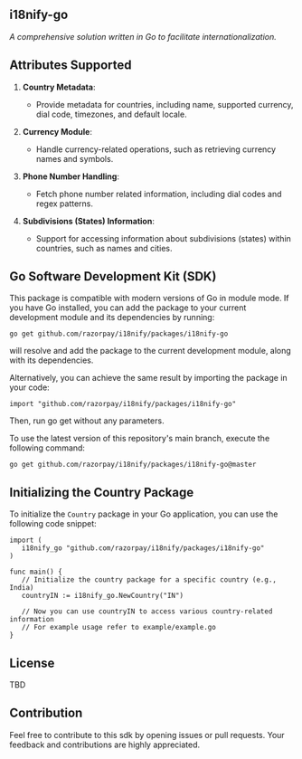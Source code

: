 ## i18nify-go
_A comprehensive solution written in Go to facilitate internationalization._

## Attributes Supported
1. **Country Metadata**:
   - Provide metadata for countries, including name, supported currency, dial code, timezones, and default locale.

2. **Currency Module**:
   - Handle currency-related operations, such as retrieving currency names and symbols.

3. **Phone Number Handling**:
   - Fetch phone number related information, including dial codes and regex patterns.

4. **Subdivisions (States) Information**:
   - Support for accessing information about subdivisions (states) within countries, such as names and cities.


## Go Software Development Kit (SDK)

This package is compatible with modern versions of Go in module mode. If you have Go installed, you can add the package to your current development module and its dependencies by running:

`go get github.com/razorpay/i18nify/packages/i18nify-go`

will resolve and add the package to the current development module, along with its dependencies.

Alternatively, you can achieve the same result by importing the package in your code:

`import "github.com/razorpay/i18nify/packages/i18nify-go"`

Then, run go get without any parameters.

To use the latest version of this repository's main branch, execute the following command:

`go get github.com/razorpay/i18nify/packages/i18nify-go@master`

## Initializing the Country Package
To initialize the `Country` package in your Go application, you can use the following code snippet:
```
import (
   i18nify_go "github.com/razorpay/i18nify/packages/i18nify-go"
)

func main() {
   // Initialize the country package for a specific country (e.g., India)
   countryIN := i18nify_go.NewCountry("IN")
   
   // Now you can use countryIN to access various country-related information
   // For example usage refer to example/example.go
}
```


## License
TBD

## Contribution
Feel free to contribute to this sdk by opening issues or pull requests. Your feedback and contributions are highly appreciated.
